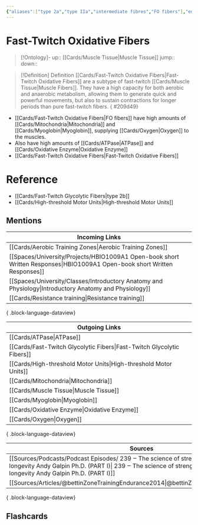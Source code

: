 ```yaml
---
{"aliases":["type 2a","type IIa","intermediate fibres","FO fibers"],"edited":"2023-04-06 Thu","tags":["on/Science/Biology/Anatomy"],"date created":"2023-02-08 Wed","dg-publish":true,"permalink":"/cards/fast-twitch-oxidative-fibers/","dgPassFrontmatter":true}
---
```


# Fast-Twitch Oxidative Fibers

> [!Ontology]-
> up:: [[Cards/Muscle Tissue\|Muscle Tissue]]
> jump::
> down:: 

> [!Definition] Definition
> [[Cards/Fast-Twitch Oxidative Fibers\|Fast-Twitch Oxidative Fibers]] are a subtype of fast-twitch [[Cards/Muscle Tissue\|Muscle Fibers]]. They have a high capacity for both aerobic and anaerobic metabolism, allowing them to generate quick and powerful movements, but also to sustain contractions for longer periods than pure fast-twitch fibers.
{ #209d49}


- [[Cards/Fast-Twitch Oxidative Fibers\|FO fibers]] have high amounts of [[Cards/Mitochondria\|Mitochondria]] and [[Cards/Myoglobin\|Myoglobin]], supplying [[Cards/Oxygen\|Oxygen]] to the muscles.
- Also have high amounts of [[Cards/ATPase\|ATPase]] and [[Cards/Oxidative Enzyme\|Oxidative Enzyme]]
- [[Cards/Fast-Twitch Oxidative Fibers\|Fast-Twitch Oxidative Fibers]] 

# Reference
- [[Cards/Fast-Twitch Glycolytic Fibers\|type 2b]]
- [[Cards/High-threshold Motor Units\|High-threshold Motor Units]]

## Mentions
| Incoming Links                                                                                                               |
| ---------------------------------------------------------------------------------------------------------------------------- |
| [[Cards/Aerobic Training Zones\|Aerobic Training Zones]]                                                                  |
| [[Spaces/University/Projects/HBIO1009A1 Open-book short Written Responses\|HBIO1009A1 Open-book short Written Responses]] |
| [[Spaces/University/Classes/Introductory Anatomy and Physiology\|Introductory Anatomy and Physiology]]                    |
| [[Cards/Resistance training\|Resistance training]]                                                                        |

{ .block-language-dataview}

| Outgoing Links                                                            |
| ------------------------------------------------------------------------- |
| [[Cards/ATPase\|ATPase]]                                               |
| [[Cards/Fast-Twitch Glycolytic Fibers\|Fast-Twitch Glycolytic Fibers]] |
| [[Cards/High-threshold Motor Units\|High-threshold Motor Units]]       |
| [[Cards/Mitochondria\|Mitochondria]]                                   |
| [[Cards/Muscle Tissue\|Muscle Tissue]]                                 |
| [[Cards/Myoglobin\|Myoglobin]]                                         |
| [[Cards/Oxidative Enzyme\|Oxidative Enzyme]]                           |
| [[Cards/Oxygen\|Oxygen]]                                               |

{ .block-language-dataview}

| Sources                                                                                                                                                                                                                                     |
| ------------------------------------------------------------------------------------------------------------------------------------------------------------------------------------------------------------------------------------------- |
| [[Sources/Podcasts/Podcast Episodes/ 239 ‒ The science of strength  muscle  and training for longevity   Andy Galpin  Ph.D. (PART I)\| 239 ‒ The science of strength  muscle  and training for longevity   Andy Galpin  Ph.D. (PART I)]] |
| [[Sources/Articles/@bettinZoneTrainingEndurance2014\|@bettinZoneTrainingEndurance2014]]                                                                                                                                                  |

{ .block-language-dataview}

## Flashcards

